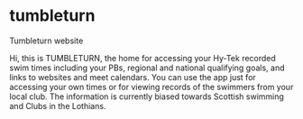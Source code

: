 # tumbleturn
Tumbleturn website

Hi, this is TUMBLETURN, the home for accessing your Hy-Tek recorded swim times including your PBs, regional and national qualifying goals, and links to websites and meet calendars. You can use the app just for accessing your own times or for viewing records of the swimmers from your local club. The information is currently biased towards Scottish swimming and Clubs in the Lothians.
